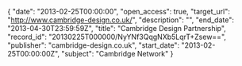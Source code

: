{
  "date": "2013-02-25T00:00:00", 
  "open_access": true, 
  "target_url": "http://www.cambridge-design.co.uk/", 
  "description": "", 
  "end_date": "2013-04-30T23:59:59Z", 
  "title": "Cambridge Design Partnership", 
  "record_id": "20130225T000000/NyYNf3QqgNXb5LqrT+Zsew==", 
  "publisher": "cambridge-design.co.uk", 
  "start_date": "2013-02-25T00:00:00Z", 
  "subject": "Cambridge Network"
}

